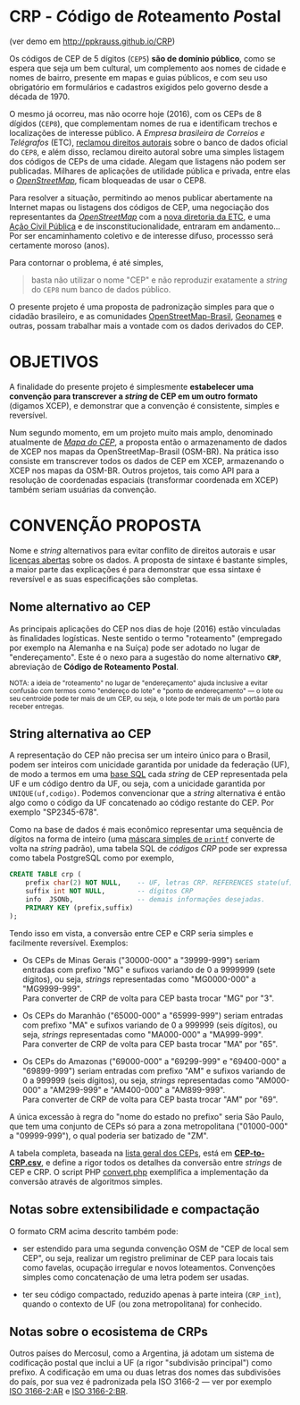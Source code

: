 # CRP - *C*ódigo de *R*oteamento *P*ostal
(ver demo em http://ppkrauss.github.io/CRP)

Os códigos de CEP de 5 dígitos (`CEP5`) **são de domínio público**, como se espera que seja um bem cultural, um complemento aos nomes de cidade e nomes de bairro, presente em mapas e guias públicos, e com seu uso obrigatório em formulários e cadastros exigidos pelo governo desde a década de 1970.

O mesmo já ocorreu, mas não ocorre hoje (2016), com os CEPs de 8 dígidos (`CEP8`), que complementam nomes de rua e identificam trechos e localizações de interesse público. A *Empresa brasileira de Correios e Telégrafos* (ETC), [reclamou direitos autorais](http://pt.stackoverflow.com/q/54539/4186) sobre o banco de dados oficial do `CEP8`, e além disso, reclamou direito autoral sobre uma simples listagem dos códigos de CEPs de uma cidade. Alegam que listagens não podem ser publicadas. Milhares de aplicações de utilidade pública e privada, entre elas o [*OpenStreetMap*](http://www.openstreetmap.org/about), ficam bloqueadas de usar o CEP8.

Para resolver a situação, permitindo ao menos publicar abertamente na Internet mapas ou listagens dos códigos de CEP, uma negociação dos representantes da [*OpenStreetMap*](http://www.openstreetmap.org/about)  com a [nova diretoria da ETC](http://www.osul.com.br/correios-reduzem-salario-da-diretoria/), e uma [Ação Civil Pública](https://pt.wikipedia.org/wiki/A%C3%A7%C3%A3o_civil_p%C3%BAblica) e de insconstitucionalidade,  entraram em andamento... Por ser encaminhamento coletivo e de interesse difuso, processso será certamente moroso (anos).

Para contornar o problema, é até simples,  
> basta não utilizar o nome "CEP" e não reproduzir exatamente a *string* do `CEP8` num banco de dados  público.

O presente projeto é uma proposta de padronização simples para que o cidadão brasileiro, e as comunidades [OpenStreetMap-Brasil](http://www.openstreetmap.com.br), [Geonames]()  e outras, possam trabalhar mais a vontade com os dados derivados do CEP.

# OBJETIVOS

A finalidade do presente projeto é simplesmente **estabelecer uma convenção para transcrever a *string* de CEP em um outro formato** (digamos XCEP), e demonstrar que a convenção é consistente, simples e reversível.

Num segundo momento, em um projeto muito mais amplo, denominado atualmente de *[Mapa do CEP](http://wiki.okfn.org/Open_Knowledge_Brasil/Mapa-do-CEP)*, a proposta então o armazenamento de dados de XCEP nos mapas da OpenStreetMap-Brasil (OSM-BR). Na prática isso consiste em  transcrever todos os dados de CEP em XCEP, armazenando o XCEP nos mapas da OSM-BR. Outros projetos, tais como API para a resolução de coordenadas espaciais (transformar coordenada em  XCEP) também seriam usuárias da convenção.

# CONVENÇÃO PROPOSTA
Nome e *string* alternativos para evitar conflito de direitos autorais e usar [licenças abertas](http://opendefinition.org/od/2.0/pt-br/) sobre os dados. A proposta de sintaxe é bastante simples, a maior parte das explicações é para demonstrar que essa sintaxe é reversível e as suas especificações são completas.

## Nome alternativo ao CEP

As principais aplicações do CEP nos dias de hoje (2016) estão vinculadas às finalidades logísticas. Neste sentido o termo "roteamento" (empregado por exemplo na Alemanha e na Suíça) pode ser adotado no lugar de "endereçamento". Este é o nexo para a sugestão do  nome alternativo **`CRP`**, abreviação de **Código de Roteamento Postal**.

<small>NOTA: a ideia de "roteamento" no lugar de "endereçamento" ajuda inclusive a evitar confusão com termos como "endereço do lote" e "ponto de endereçamento" &mdash; o lote ou seu centroide pode ter mais de um CEP, ou seja, o lote pode ter mais de um portão para receber entregas.</small>

## String alternativa ao CEP
A representação do CEP não precisa ser um inteiro único para o Brasil, podem ser inteiros com unicidade garantida por unidade da federação (UF), de modo a termos em uma [base SQL](https://en.wikipedia.org/wiki/SQL) cada _string_ de CEP representada pela UF e um código dentro da UF, ou seja, com a unicidade garantida por `UNIQUE(uf,codigo)`. Podemos convencionar que a _string_ alternativa é então algo como o código da UF concatenado ao código restante do CEP. Por exemplo "SP2345-678".

Como na base de dados é mais econômico representar uma sequência de dígitos na forma de inteiro (uma [máscara simples de `printf`](https://en.wikipedia.org/wiki/Printf_format_string) converte de volta na _string_ padrão), uma tabela SQL de *códigos CRP* pode ser expressa como tabela PostgreSQL como por exemplo,


```sql
CREATE TABLE crp (
	prefix char(2) NOT NULL,	-- UF, letras CRP. REFERENCES state(uf).
	suffix int NOT NULL,   		-- dígitos CRP
	info  JSONb,        		-- demais informações desejadas.
	PRIMARY KEY (prefix,suffix)
);
```

Tendo isso em vista, a conversão entre CEP e CRP seria simples e facilmente reversível. Exemplos:

* Os CEPs de Minas Gerais ("30000-000" a "39999-999") seriam entradas com prefixo "MG" e sufixos variando de 0 a 9999999 (sete dígitos), ou seja, _strings_ representadas como "MG0000-000" a "MG9999-999". <br/>Para converter de CRP de volta para CEP basta trocar "MG" por "3".

* Os CEPs  do Maranhão ("65000-000" a "65999-999") seriam entradas com prefixo "MA" e sufixos variando de 0 a 999999 (seis dígitos), ou seja, _strings_ representadas como "MA000-000" a "MA999-999". <br/>Para converter de CRP de volta para CEP basta trocar "MA" por "65".

* Os CEPs  do Amazonas ("69000-000" a "69299-999" e "69400-000" a "69899-999") seriam entradas com prefixo "AM" e sufixos variando de 0 a 999999 (seis dígitos), ou seja, _strings_ representadas como "AM000-000" a "AM299-999" e "AM400-000" a "AM899-999". <br/>Para converter de CRP de volta para CEP basta trocar "AM" por "69".

A única excessão à regra do "nome do estado no prefixo" seria São Paulo, que tem uma conjunto de CEPs só para a zona metropolitana ("01000-000" a "09999-999"), o qual poderia ser batizado de "ZM".

A tabela completa, baseada na [lista geral dos CEPs](https://en.wikipedia.org/wiki/List_of_postal_codes_in_Brazil#Eight-digit_form), está em **[CEP-to-CRP.csv](data/CEP-to-CRP.csv)**, e define a rigor todos os detalhes da conversão entre *strings* de CEP e CRP.  O script PHP [convert.php](src/convert.php) exemplifica a implementação da conversão através de algoritmos simples.

## Notas sobre extensibilidade e compactação
O formato CRM acima descrito também pode:

* ser estendido para uma segunda convenção OSM de "CEP de local sem CEP", ou seja, realizar um registro preliminar de CEP para locais tais como favelas, ocupação irregular e novos loteamentos. Convenções simples como concatenação  de uma letra podem ser usadas.

* ter seu código compactado, reduzido apenas à parte inteira (`CRP_int`), quando o contexto de UF (ou zona metropolitana) for conhecido.

## Notas sobre o ecosistema de CRPs
Outros países do Mercosul, como a Argentina, já adotam um sistema de codificação postal que inclui a UF (a rigor "subdivisão principal") como prefixo. A codificação em uma ou duas letras dos nomes das subdivisões do país,  por sua vez é padronizada pela ISO&nbsp;3166-2 &mdash; ver por exemplo [ISO&nbsp;3166-2:AR](https://en.wikipedia.org/wiki/ISO_3166-2:BR) e [ISO&nbsp;3166-2:BR](https://en.wikipedia.org/wiki/ISO_3166-2:BR).
